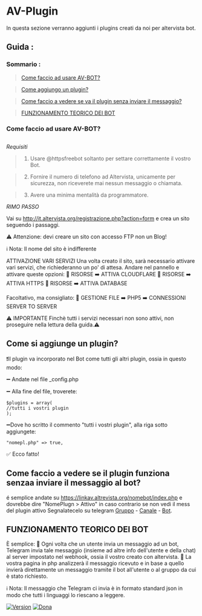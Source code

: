 
# AV-Plugin
In questa sezione verranno aggiunti i plugins creati da noi per altervista bot.

## Guida :
### Sommario :
> [Come faccio ad usare AV-BOT?](#come-uso-av-bot-)

> [Come aggiungo un plugin?](#come-si-aggiunge-un-plugin)

> [Come faccio a vedere se va il plugin senza inviare il messaggio?](#come-faccio-a-vedere-se-il-plugin-funziona-senzaa-inviare-il-messaggio-al-bot)

> [FUNZIONAMENTO TEORICO DEI BOT](#funzionamento-teorico-dei-bot)

###  Come faccio ad usare AV-BOT? 
##
_Requisiti_

>1. Usare @httpsfreebot soltanto per settare correttamente il vostro Bot.

>2. Fornire il numero di telefono ad Altervista, unicamente per sicurezza, non riceverete mai nessun messaggio o chiamata.

>3. Avere una minima mentalità da programmatore.



*RIMO PASSO*

Vai su http://it.altervista.org/registrazione.php?action=form e crea un sito seguendo i passaggi.

⚠️ Attenzione: devi creare un sito con accesso FTP non un Blog!

ℹ️ Nota: Il nome del sito è indifferente

ATTIVAZIONE VARI SERVIZI
Una volta creato il sito, sarà necessario attivare vari servizi, che richiederanno un po' di attesa.
Andare nel pannello e attivare queste opzioni:
🔸  RISORSE ➡️ ATTIVA CLOUDFLARE
🔹  RISORSE ➡️ ATTIVA HTTPS
🔸  RISORSE ➡️ ATTIVA DATABASE

Facoltativo, ma consigliato:
🔸 GESTIONE FILE ➡️ PHP5 ➡️ CONNESSIONI SERVER TO SERVER

⚠️ IMPORTANTE Finchè tutti i servizi necessari non sono attivi, non proseguire nella lettura della guida.⚠️

## Come si aggiunge un plugin?

❗️Il plugin va incorporato nel Bot come tutti gli altri plugin, ossia in questo modo:

➖ Andate nel file _config.php

➖ Alla fine del file, troverete:

```//plugins
$plugins = array(
//tutti i vostri plugin
);
```
➖Dove ho scritto il commento "tutti i vostri plugin", alla riga sotto aggiungete:

```"nomepl.php" => true,```

✅ Ecco fatto! 

## Come faccio a vedere se il plugin funziona senzaa inviare il messaggio al bot?
é semplice andate su https://linkav.altrevista.org/nomebot/index.php
e dovrebbe dire "NomePlugn > Attivo"
in caso contrario se non vedi il mess del plugin attivo  Segnalatecelo su telegram [Gruppo](https://t.me/ryzonproject) - [Canale](https://t.me/ryzonproject_channel) - [Bot](https://t.me/ryzonproject_bot).

## FUNZIONAMENTO TEORICO DEI BOT

È semplice:
🔸 Ogni volta che un utente invia un messaggio ad un bot, Telegram invia tale messaggio (insieme ad altre info dell'utente e della chat) al server impostato nel webhook, ossia il vostro creato con altervista.
🔹 La vostra pagina in php analizzerà il messaggio ricevuto e in base a quello invierà direttamente un messaggio tramite il bot all'utente o al gruppo da cui è stato richiesto.

ℹ️ Nota: Il messaggio che Telegram ci invia è in formato standard json in modo che tutti i linguaggi lo riescano a leggere.


[![Version](https://img.shields.io/badge/Versione-1.0-blue.svg)]()  [![Dona](https://img.shields.io/badge/Dona-1$-brightgreen.svg)](https://p.me/ryzonproject)    
